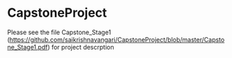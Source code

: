 # CapstoneProject

Please see the file Capstone_Stage1 (https://github.com/saikrishnavangari/CapstoneProject/blob/master/Capstone_Stage1.pdf) for project descrption
